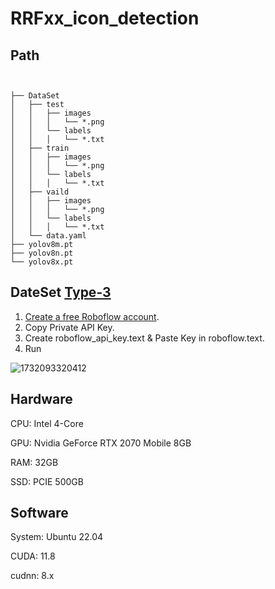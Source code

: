 # RRFxx_icon_detection

## Path

```


├── DataSet
│   ├── test
│   │   ├── images
│   │   │   └── *.png
│   │   └── labels
│   │   │   └── *.txt
│   ├── train
│   │   ├── images
│   │   │   └── *.png
│   │   └── labels
│   │   │   └── *.txt
│   ├── vaild
│   │   ├── images
│   │   │   └── *.png
│   │   └── labels
│   │   │   └── *.txt
│   └── data.yaml
├── yolov8m.pt
├── yolov8n.pt
└── yolov8x.pt

```

## DateSet [Type-3](https://universe.roboflow.com/hhe-3jp9r/hhe/dataset/6)

1. [Create a free Roboflow account](https://universe.roboflow.com/).
2. Copy Private API Key.
3. Create roboflow_api_key.text & Paste Key in roboflow.text.
4. Run

![1732093320412](image/README/1732093320412.png)

## Hardware

CPU: Intel 4-Core

GPU: Nvidia GeForce RTX 2070 Mobile 8GB

RAM: 32GB

SSD: PCIE 500GB

## Software

System: Ubuntu 22.04

CUDA: 11.8

cudnn: 8.x
